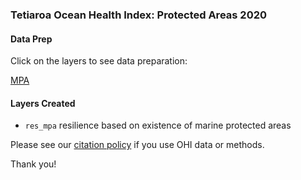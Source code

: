 ### Tetiaroa Ocean Health Index: Protected Areas 2020

#### Data Prep

Click on the layers to see data preparation:

[MPA](https://ohi-4site.github.io/tet-prep/prep/resilience/ecological/protected_areas/v2020/res_mpa.html)

#### Layers Created

- `res_mpa` resilience based on existence of marine protected areas


Please see our [citation policy](https://ohi-science.org/citation-policy/) if you use OHI data or methods.

Thank you!